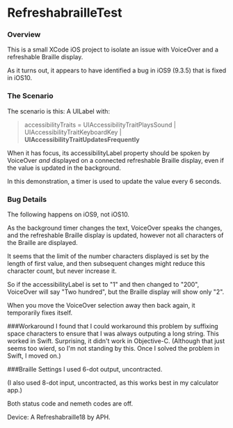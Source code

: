 # RefreshabrailleTest

### Overview
This is a small XCode iOS project to isolate an issue with VoiceOver and a refreshable Braille display.

As it turns out, it appears to have identified a bug in iOS9 (9.3.5) that is fixed in iOS10.

### The Scenario
The scenario is this: A UILabel with:

> accessibilityTraits = UIAccessibilityTraitPlaysSound | UIAccessibilityTraitKeyboardKey | **UIAccessibilityTraitUpdatesFrequently**

When it has focus, its accessibilityLabel property should be spoken by VoiceOver _and_ displayed on a connected refreshable Braille display, even if the value is updated in the background.

In this demonstration, a timer is used to update the value every 6 seconds.

### Bug Details
The following happens on iOS9, not iOS10.

As the background timer changes the text, VoiceOver speaks the changes, and the refreshable Braille display  is updated, however not all characters of the Braille are displayed.

It seems that the limit of the number characters displayed is set by the length of first value, and then subsequent changes might reduce this character count, but never increase it. 

So if the accessibilityLabel is set to "1" and then changed to "200", VoiceOver will say "Two hundred", but the Braille display will show only "2".

When you move the VoiceOver selection away then back again, it temporarily fixes itself.

###Workaround
I found that I could workaround this problem by suffixing space characters to ensure that I was always outputing a long string. This worked in Swift. Surprising, it didn't work in Objective-C. (Although that just seems too wierd, so I'm not standing by this. Once I solved the problem in Swift, I moved on.)

###Braille Settings
I used 6-dot output, uncontracted.

(I also used 8-dot input, uncontracted, as this works best in my calculator app.)

Both status code and nemeth codes are off.

Device: A Refreshabraille18 by APH.
